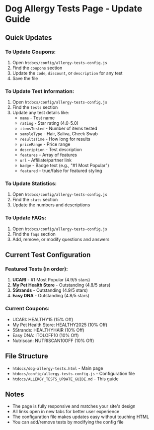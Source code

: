 # Dog Allergy Tests Page - Update Guide

## Quick Updates

### To Update Coupons:
1. Open `htdocs/config/allergy-tests-config.js`
2. Find the `coupons` section
3. Update the `code`, `discount`, or `description` for any test
4. Save the file

### To Update Test Information:
1. Open `htdocs/config/allergy-tests-config.js`
2. Find the `tests` section
3. Update any test details like:
   - `name` - Test name
   - `rating` - Star rating (4.0-5.0)
   - `itemsTested` - Number of items tested
   - `sampleType` - Hair, Saliva, Cheek Swab
   - `resultsTime` - How long for results
   - `priceRange` - Price range
   - `description` - Test description
   - `features` - Array of features
   - `url` - Affiliate/partner link
   - `badge` - Badge text (e.g., "#1 Most Popular")
   - `featured` - true/false for featured styling

### To Update Statistics:
1. Open `htdocs/config/allergy-tests-config.js`
2. Find the `stats` section
3. Update the numbers and descriptions

### To Update FAQs:
1. Open `htdocs/config/allergy-tests-config.js`
2. Find the `faqs` section
3. Add, remove, or modify questions and answers

## Current Test Configuration

### Featured Tests (in order):
1. **UCARI** - #1 Most Popular (4.9/5 stars)
2. **My Pet Health Store** - Outstanding (4.8/5 stars)  
3. **5Strands** - Outstanding (4.9/5 stars)
4. **Easy DNA** - Outstanding (4.8/5 stars)

### Current Coupons:
- UCARI: HEALTHY15 (15% Off)
- My Pet Health Store: HEALTHY2025 (10% Off)
- 5Strands: HEALTHYHAIR (10% Off)
- Easy DNA: ITOLOFF10 (10% Off)
- Nutriscan: NUTRISCAN10OFF (10% Off)

## File Structure
- `htdocs/dog-allergy-tests.html` - Main page
- `htdocs/config/allergy-tests-config.js` - Configuration file
- `htdocs/ALLERGY_TESTS_UPDATE_GUIDE.md` - This guide

## Notes
- The page is fully responsive and matches your site's design
- All links open in new tabs for better user experience
- The configuration file makes updates easy without touching HTML
- You can add/remove tests by modifying the config file
